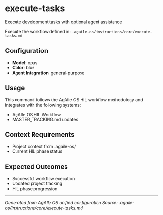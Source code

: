 # execute-tasks

Execute development tasks with optional agent assistance

Execute the workflow defined in:
`.agaile-os/instructions/core/execute-tasks.md`

## Configuration

- **Model**: opus
- **Color**: blue
- **Agent Integration**: general-purpose

## Usage

This command follows the AgAIle OS HIL workflow methodology and integrates with the following systems:

- AgAIle OS HIL Workflow
- MASTER_TRACKING.md updates

## Context Requirements

- Project context from .agaile-os/
- Current HIL phase status

## Expected Outcomes

- Successful workflow execution
- Updated project tracking
- HIL phase progression

---
*Generated from AgAIle OS unified configuration*
*Source: .agaile-os/instructions/core/execute-tasks.md*